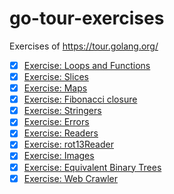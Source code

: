 # go-tour-exercises
Exercises of https://tour.golang.org/ 
- [x] [Exercise: Loops and Functions](https://tour.golang.org/flowcontrol/8)
- [x] [Exercise: Slices](https://tour.golang.org/moretypes/18)
- [x] [Exercise: Maps](https://tour.golang.org/moretypes/23)
- [x] [Exercise: Fibonacci closure](https://tour.golang.org/moretypes/26)
- [x] [Exercise: Stringers](https://tour.golang.org/methods/18)
- [x] [Exercise: Errors](https://tour.golang.org/methods/20)
- [x] [Exercise: Readers](https://tour.golang.org/methods/22)
- [x] [Exercise: rot13Reader](https://tour.golang.org/methods/23)
- [x] [Exercise: Images](https://tour.golang.org/methods/25)
- [x] [Exercise: Equivalent Binary Trees](https://tour.golang.org/concurrency/8)
- [x] [Exercise: Web Crawler](https://tour.golang.org/concurrency/10)
